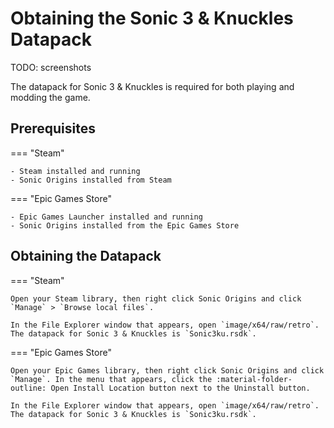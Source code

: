 # Obtaining the Sonic 3 & Knuckles Datapack

TODO: screenshots

The datapack for Sonic 3 & Knuckles is required for both playing and modding the game.

## Prerequisites
=== "Steam"

    - Steam installed and running
    - Sonic Origins installed from Steam

=== "Epic Games Store"

    - Epic Games Launcher installed and running
    - Sonic Origins installed from the Epic Games Store

## Obtaining the Datapack
=== "Steam"

    Open your Steam library, then right click Sonic Origins and click `Manage` > `Browse local files`.

    In the File Explorer window that appears, open `image/x64/raw/retro`. The datapack for Sonic 3 & Knuckles is `Sonic3ku.rsdk`.

=== "Epic Games Store"

    Open your Epic Games library, then right click Sonic Origins and click `Manage`. In the menu that appears, click the :material-folder-outline: Open Install Location button next to the Uninstall button.

    In the File Explorer window that appears, open `image/x64/raw/retro`. The datapack for Sonic 3 & Knuckles is `Sonic3ku.rsdk`.